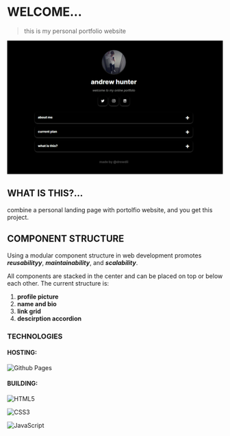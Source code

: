 # WELCOME...
> this is my personal portfolio website

<p align="center"> 
  <kbd>
    <a href="https://drewdii.github.io" target="_blank"><img src="content/website-preview.png">
  </a>
  </kbd>
</p>

## WHAT IS THIS?...
combine a personal landing page with portolfio website, and you get this project.

## COMPONENT STRUCTURE
Using a modular component structure in web development promotes **_reusabilityy_**, **_maintainability_**, and **_scalability_**.

All components are stacked in the center and can be placed on top or below each other. The current structure is:
1. **profile picture**
2. **name and bio**
3. **link grid**
4. **descirption accordion**

### TECHNOLOGIES

#### HOSTING:
<!-- github pages -->
![Github Pages](https://img.shields.io/badge/github%20pages-121013?style=for-the-badge&logo=github&logoColor=white)

#### BUILDING:
<!-- html badge --> 
![HTML5](https://img.shields.io/badge/html5-%23E34F26.svg?style=for-the-badge&logo=html5&logoColor=white)
<!-- css badge --> 
![CSS3](https://img.shields.io/badge/css3-%231572B6.svg?style=for-the-badge&logo=css3&logoColor=white)
<!-- javascript badge --> 
![JavaScript](https://img.shields.io/badge/javascript-%23323330.svg?style=for-the-badge&logo=javascript&logoColor=%23F7DF1E)


